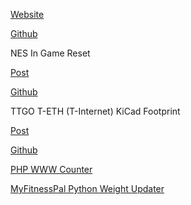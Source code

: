 [Website](https://www.tarball.ca)

[Github](https://github.com/JeffWDH)

NES In Game Reset

[Post](https://www.tarball.ca/posts/nes-in-game-reset-arduino/)

[Github](https://github.com/JeffWDH/NES-In-Game-Reset)

TTGO T-ETH (T-Internet) KiCad Footprint

[Post](https://www.tarball.ca/posts/ttgo-t-eth-kicad/)

[Github](https://github.com/JeffWDH/TTGO-T-ETH-KiCad)

[PHP WWW Counter](https://github.com/JeffWDH/PHP-WWW-Counter)

[MyFitnessPal Python Weight Updater](https://github.com/JeffWDH/MyFitnessPal-Python-Weight-Updater)



